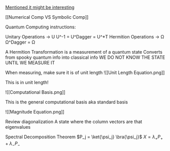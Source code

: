 [Mentioned it might be interesting](https://en.wikipedia.org/wiki/Hopf_fibration)

[[Numerical Comp VS Symbolic Comp]]

Quantum Computing instructions:

Unitary Operations -> U     U^-1 = U^Dagger = U^\*T
Hermition Operations -> Ω     Ω^Dagger = Ω

A Hermition Transformation is a measurement of a quantum state
	Converts from spooky quantum info into classical info
	WE DO NOT KNOW THE STATE UNTIL WE MEASURE IT

When measuring, make sure it is of unit length
![[Unit Length Equation.png]]

This is in unit length!

![[Computational Basis.png]]

This is the general computational basis aka standard basis

![[Magnitude Equation.png]]

Review diagonalization
A state where the column vectors are that eigenvalues

Spectral Decomposition Theorem
$P_j = \ket{\psi_j} \bra{\psi_j}$
$X=\lambda_{+}P_{+}+\lambda_{-}P_{-}$
